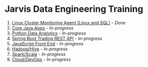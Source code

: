# Jarvis Data Engineering Training

1. [Linux Cluster Monitoring Agent (Linux and SQL)](./linux_sql) - *Done*
2. [Core Java Apps](./core_java) - *In-progress*
3. [Python Data Analytics](./python_data_analytics) - *In-progress*
4. [Spring Boot Trading REST API](./springboot) - *In-progress*
5. [JavaScript Front End](./javascript) - *In-progress*
6. [Hadoop/Hive](./hadoop) - *In-progress*
7. [Spark/Scala](./spark) - *In-progress*
8. [Cloud/DevOps](./cloud_devops) - *In-progress*
